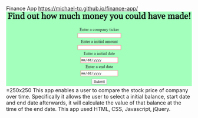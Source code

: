 Finance App
https://michael-tq.github.io/finance-app/
![](screenshot.PNG) =250x250
This app enables a user to compare the stock price of company over time. Specifically it allows the user to select a initial balance, start 
date and end date afterwards, it will calculate the value of that balance at the time of the end date. 
This app used HTML, CSS, Javascript, jQuery.

